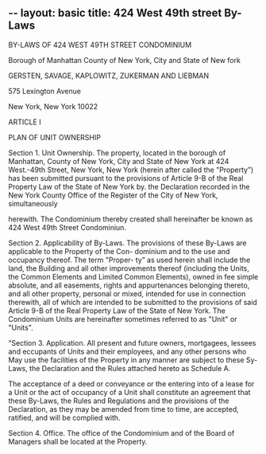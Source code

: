 --
layout: basic
title: 424 West 49th street By-Laws
--

BY-LAWS OF 424 WEST 49TH STREET CONDOMINIUM

Borough of Manhattan
County of New York, City and State of New fork

GERSTEN, SAVAGE, KAPLOWITZ, ZUKERMAN AND LIEBMAN

575 Lexington Avenue

New York, New York 10022

ARTICLE I

PLAN OF UNIT OWNERSHIP

Section 1. Unit Ownership. The property, located in
the borough of Manhattan, County of New York, City and State of
New York at 424 West.-49th Street, New York, New York (herein
after called the "Property”) has been submitted pursuant to the
provisions of Article 9-B of the Real Property Law of the State
of New York by. the Declaration recorded in the New York County
Office of the Register of the City of New York, simultaneously

herewith. The Condominium thereby created shall hereinafter be
known as 424 West 49th Street Condominiun.

Section 2. Applicability of By-Laws. The provisions
of these By-Laws are applicable to the Property of the Con-
dominium and to the use and occupancy thereof. The term "Proper-
ty” as used herein shall include the land, the Building and all
other improvements thereof (including the Units, the Common
Elements and Limited Common Elements), owned in fee simple
absolute, and all easements, rights and appurtenances belonging
thereto, and all other property, personal or mixed, intended for
use in connection therewith, all of which are intended to be
submitted to the provisions of said Article 9-B of the Real
Property Law of the State of New York. The Condominium Units are
hereinafter sometimes referred to as "Unit" or "Units".

“Section 3. Application. All present and future
owners, mortgagees, lessees and eccupants of Units and their
employees, and any other persons who May use the facilities of
the Property in any manner are subject to these Sy-Laws, the
Declaration and the Rules attached hereto as Schedule A.

The acceptance of a deed or conveyance or the entering
into of a lease for a Unit or the act of occupancy of a Unit
shall constitute an agreement that these By-Laws, the Rules and
Regulations and the provisions of the Declaration, as they may be
amended from time to time, are accepted, ratified, and will be
complied with.

Section 4. Office. The office of the Condominium and
of the Board of Managers shall be located at the Property.

